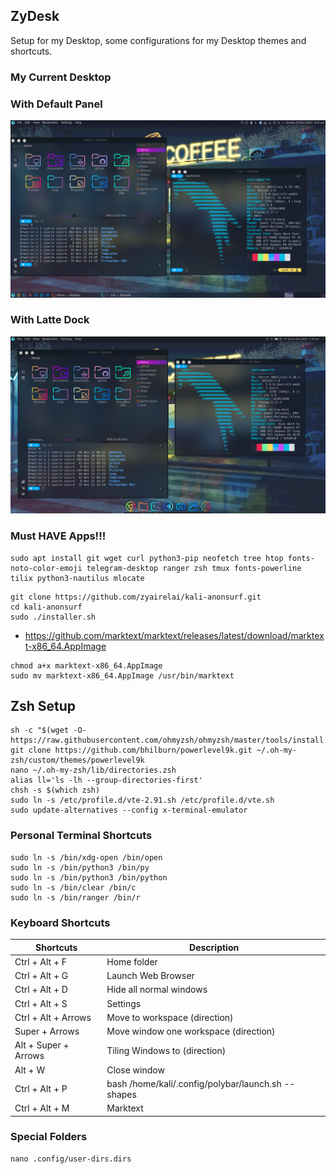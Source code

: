 ## ZyDesk
Setup for my Desktop, some configurations for my Desktop themes and shortcuts.  

### My Current Desktop

### With Default Panel
<p align="center">
  <img src="wallpaper/my-panel.png">
</p>

### With Latte Dock
<p align="center">
  <img src="wallpaper/my-latte.png">
</p>

### Must HAVE Apps!!!
```
sudo apt install git wget curl python3-pip neofetch tree htop fonts-noto-color-emoji telegram-desktop ranger zsh tmux fonts-powerline tilix python3-nautilus mlocate
```
```
git clone https://github.com/zyairelai/kali-anonsurf.git
cd kali-anonsurf
sudo ./installer.sh
```
- https://github.com/marktext/marktext/releases/latest/download/marktext-x86_64.AppImage
```
chmod a+x marktext-x86_64.AppImage
sudo mv marktext-x86_64.AppImage /usr/bin/marktext
```

## Zsh Setup
```
sh -c "$(wget -O- https://raw.githubusercontent.com/ohmyzsh/ohmyzsh/master/tools/install.sh)"
git clone https://github.com/bhilburn/powerlevel9k.git ~/.oh-my-zsh/custom/themes/powerlevel9k
nano ~/.oh-my-zsh/lib/directories.zsh
alias ll='ls -lh --group-directories-first'
chsh -s $(which zsh)
sudo ln -s /etc/profile.d/vte-2.91.sh /etc/profile.d/vte.sh
sudo update-alternatives --config x-terminal-emulator
```

### Personal Terminal Shortcuts
```
sudo ln -s /bin/xdg-open /bin/open
sudo ln -s /bin/python3 /bin/py
sudo ln -s /bin/python3 /bin/python
sudo ln -s /bin/clear /bin/c
sudo ln -s /bin/ranger /bin/r
```

### Keyboard Shortcuts
| Shortcuts              | Description                                        |
|------------------------|----------------------------------------------------|
| Ctrl + Alt + F         | Home folder                                        |
| Ctrl + Alt + G         |  Launch Web Browser                                |
| Ctrl + Alt + D         | Hide all normal windows                            |
| Ctrl + Alt + S         | Settings                                           |
| Ctrl + Alt + Arrows    | Move to workspace (direction)                      |
| Super + Arrows         | Move window one workspace (direction)              |
| Alt + Super + Arrows   | Tiling Windows to (direction)                      |
| Alt + W                | Close window                                       |
| Ctrl + Alt + P         | bash /home/kali/.config/polybar/launch.sh --shapes |
| Ctrl + Alt + M         |  Marktext                                          |

### Special Folders
```
nano .config/user-dirs.dirs
```
